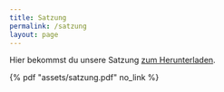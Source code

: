 ```yaml
---
title: Satzung
permalink: /satzung
layout: page
---
```


Hier bekommst du unsere Satzung <a href="assets/satzung.pdf" target="_blank">zum Herunterladen</a>.

{% pdf "assets/satzung.pdf" no_link %}
